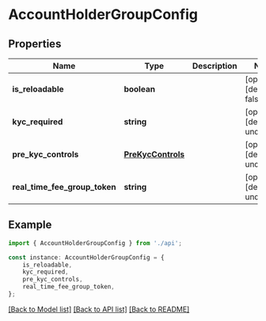 # AccountHolderGroupConfig


## Properties

Name | Type | Description | Notes
------------ | ------------- | ------------- | -------------
**is_reloadable** | **boolean** |  | [optional] [default to false]
**kyc_required** | **string** |  | [optional] [default to undefined]
**pre_kyc_controls** | [**PreKycControls**](PreKycControls.md) |  | [optional] [default to undefined]
**real_time_fee_group_token** | **string** |  | [optional] [default to undefined]

## Example

```typescript
import { AccountHolderGroupConfig } from './api';

const instance: AccountHolderGroupConfig = {
    is_reloadable,
    kyc_required,
    pre_kyc_controls,
    real_time_fee_group_token,
};
```

[[Back to Model list]](../README.md#documentation-for-models) [[Back to API list]](../README.md#documentation-for-api-endpoints) [[Back to README]](../README.md)

